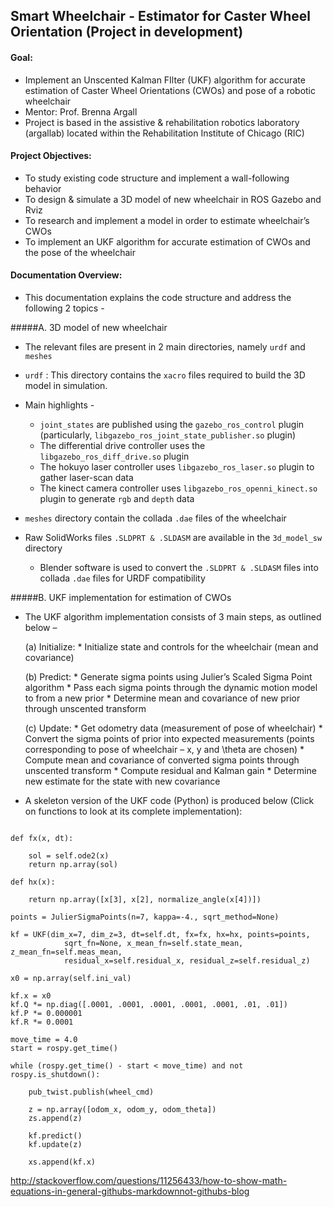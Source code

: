 ## Smart Wheelchair - Estimator for Caster Wheel Orientation (Project in development)

#### Goal:
* Implement an Unscented Kalman FIlter (UKF) algorithm for accurate estimation of Caster Wheel Orientations (CWOs) and pose of a robotic wheelchair 
* Mentor: Prof. Brenna Argall
* Project is based in the assistive & rehabilitation robotics laboratory (argallab) located within the Rehabilitation Institute of Chicago (RIC)

#### Project Objectives:

* To study existing code structure and implement a wall-following behavior
* To design & simulate a 3D model of new wheelchair in ROS Gazebo and Rviz
* To research and implement a model in order to estimate wheelchair’s CWOs
* To implement an UKF algorithm for accurate estimation of CWOs and the pose of the wheelchair

#### Documentation Overview:

* This documentation explains the code structure and address the following 2 topics -

#####A. 3D model of new wheelchair

* The relevant files are present in 2 main directories, namely  `urdf` and `meshes`

* `urdf` : This directory contains the `xacro` files required to build the 3D model in simulation.
* Main highlights -
	* `joint_states` are published using the `gazebo_ros_control` plugin (particularly, `libgazebo_ros_joint_state_publisher.so` plugin)
	* The differential drive controller uses the `libgazebo_ros_diff_drive.so` plugin
	* The hokuyo laser controller uses `libgazebo_ros_laser.so` plugin to gather laser-scan data
	* The kinect camera controller uses `libgazebo_ros_openni_kinect.so` plugin to generate `rgb` and `depth` data

* `meshes` directory contain the collada `.dae` files of the wheelchair

* Raw SolidWorks files `.SLDPRT & .SLDASM` are available in the `3d_model_sw` directory
	* Blender software is used to convert the `.SLDPRT & .SLDASM` files into collada `.dae` files for URDF compatibility


#####B. UKF implementation for estimation of CWOs

* The UKF algorithm implementation consists of 3 main steps, as outlined below –

	(a) Initialize:
		* Initialize state and controls for the wheelchair (mean and covariance)

	(b) Predict:
		* Generate sigma points using Julier’s Scaled Sigma Point algorithm
		* Pass each sigma points through the dynamic motion model to from a new prior
		* Determine mean and covariance of new prior through unscented transform

	(c) Update:
		* Get odometry data (measurement of pose of wheelchair)
		* Convert the sigma points of prior into expected measurements (points corresponding to pose of wheelchair – x, y  and \theta  are chosen)
		* Compute mean and covariance of converted sigma points through unscented transform
		* Compute residual and Kalman gain
		* Determine new estimate for the state with new covariance


* A skeleton version of the UKF code (Python) is produced below (Click on functions to look at its complete implementation): 

```

def fx(x, dt):
	
	sol = self.ode2(x)
	return np.array(sol)

def hx(x):

	return np.array([x[3], x[2], normalize_angle(x[4])])

points = JulierSigmaPoints(n=7, kappa=-4., sqrt_method=None)

kf = UKF(dim_x=7, dim_z=3, dt=self.dt, fx=fx, hx=hx, points=points, 
			sqrt_fn=None, x_mean_fn=self.state_mean, z_mean_fn=self.meas_mean, 
			residual_x=self.residual_x, residual_z=self.residual_z)

x0 = np.array(self.ini_val)

kf.x = x0
kf.Q *= np.diag([.0001, .0001, .0001, .0001, .0001, .01, .01])
kf.P *= 0.000001
kf.R *= 0.0001

move_time = 4.0
start = rospy.get_time()

while (rospy.get_time() - start < move_time) and not rospy.is_shutdown():
	
	pub_twist.publish(wheel_cmd)

	z = np.array([odom_x, odom_y, odom_theta])
	zs.append(z)

	kf.predict()
	kf.update(z)

	xs.append(kf.x)

```


http://stackoverflow.com/questions/11256433/how-to-show-math-equations-in-general-githubs-markdownnot-githubs-blog


